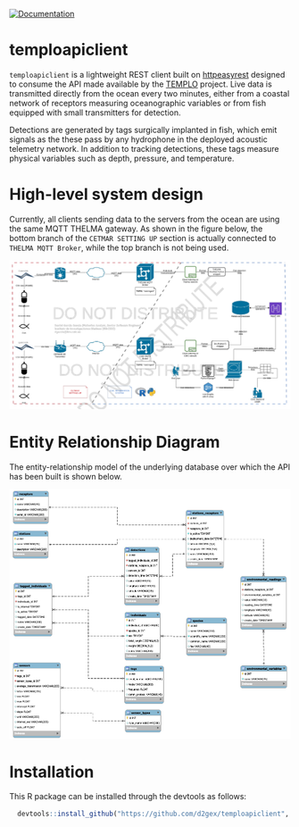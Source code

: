 [![Documentation](https://img.shields.io/badge/documentation-temploapiclient-orange.svg?colorB=E91E63)](https://d2gex.github.io/temploapiclient/)
# temploapiclient

`temploapiclient` is a lightweight REST client built on [httpeasyrest](https://github.com/d2gex/httpeasyrest)
designed to consume the API made available by the [TEMPLO](https://galtrackingnet.com/en/research/list-projects/projects/templo-new-technologies-for-the-observation-of-the-marine-environment-implementation-of-live-acoustic-telemetry-on-observation-platforms/) project.
Live data is transmitted directly from the ocean every two minutes, either from a coastal network of receptors measuring 
oceanographic variables or from fish equipped with small transmitters for detection. 

Detections are generated by tags surgically implanted in fish, which emit signals as the these pass by any hydrophone in 
the deployed acoustic telemetry network. In addition to tracking detections, these tags measure physical variables such 
as depth, pressure, and temperature.

# High-level system design
Currently, all clients sending data to the servers from the ocean are using the same MQTT THELMA gateway. As shown in
the figure below, the bottom branch of the `CETMAR SETTING UP` section is actually connected to `THELMA MQTT Broker`, 
while the top branch is not being used.

![Templo's high level design](https://github.com/d2gex/temploapiclient/blob/main/inst/images/acoustic_telemetry_system_design.png?raw=true "Templo's high level design")

# Entity Relationship Diagram
The entity-relationship model of the underlying database over which the API has been built is shown below.

![Templo's entity relationship model](https://github.com/d2gex/temploapiclient/blob/main/inst/images/er_templo.png?raw=true "Templo's entity relationship model")

# Installation
This R package can be installed through the devtools as follows:
```r 
  devtools::install_github("https://github.com/d2gex/temploapiclient", dep=TRUE)
```
